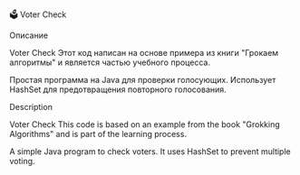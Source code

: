 🗳 Voter Check

Описание

Voter Check Этот код написан на основе примера из книги "Грокаем алгоритмы" и является частью учебного процесса.

Простая программа на Java для проверки голосующих. Использует HashSet для предотвращения повторного голосования.

Description

Voter Check This code is based on an example from the book "Grokking Algorithms" and is part of the learning process.

A simple Java program to check voters. It uses HashSet to prevent multiple voting.

